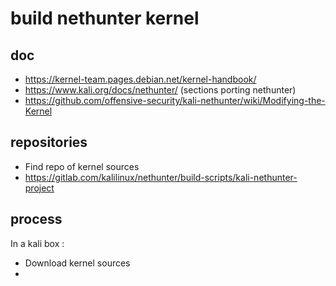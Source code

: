 # build nethunter kernel

## doc

- https://kernel-team.pages.debian.net/kernel-handbook/
- https://www.kali.org/docs/nethunter/ (sections porting nethunter)
- https://github.com/offensive-security/kali-nethunter/wiki/Modifying-the-Kernel

## repositories

- Find repo of kernel sources
- https://gitlab.com/kalilinux/nethunter/build-scripts/kali-nethunter-project

## process

In a kali box :

- Download kernel sources
- 

